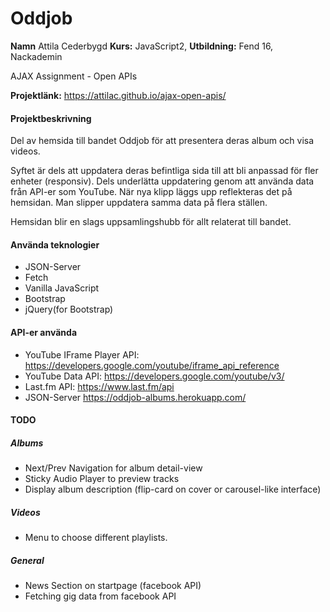# Oddjob
**Namn** Attila Cederbygd **Kurs:** JavaScript2, **Utbildning:** Fend 16, Nackademin

AJAX Assignment - Open APIs

**Projektlänk:** https://attilac.github.io/ajax-open-apis/

#### Projektbeskrivning
Del av hemsida till bandet Oddjob för att presentera deras album och visa videos.

Syftet är dels att uppdatera deras befintliga sida till att bli anpassad för fler enheter (responsiv).
Dels underlätta uppdatering genom att använda data från API-er som YouTube.
När nya klipp läggs upp reflekteras det på hemsidan. Man slipper uppdatera samma data på flera ställen.

Hemsidan blir en slags uppsamlingshubb för allt relaterat till bandet.

#### Använda teknologier
* JSON-Server
* Fetch
* Vanilla JavaScript
* Bootstrap
* jQuery(for Bootstrap)

#### API-er använda
* YouTube IFrame Player API: https://developers.google.com/youtube/iframe_api_reference
* YouTube Data API: https://developers.google.com/youtube/v3/
* Last.fm API: https://www.last.fm/api
* JSON-Server https://oddjob-albums.herokuapp.com/

#### TODO
##### Albums
* Next/Prev Navigation for album detail-view
* Sticky Audio Player to preview tracks
* Display album description (flip-card on cover or carousel-like interface)

##### Videos
* Menu to choose different playlists. 

##### General
* News Section on startpage (facebook API)
* Fetching gig data from facebook API 

